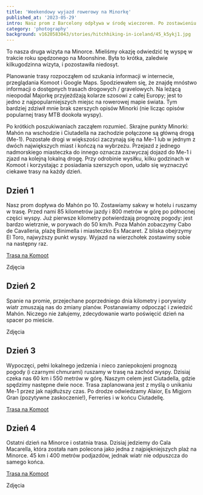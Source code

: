 ```yaml
---
title: 'Weekendowy wyjazd rowerowy na Minorkę'
published_at: '2023-05-29'
intro: Nasz prom z Barcelony odpływa w środę wieczorem. Po zostawieniu rowerów, próbujemy wygodnie się ułożyć w fotelach i złapać trochę snu. Przed nami cztery dni na Minorce. Według prognozy pogody będą one bardzo wietrzne, pochmurne i deszczowe. 
category: 'photography'
background: v1620583043/stories/hitchhiking-in-iceland/45_k5ykj1.jpg
---
```


To nasza druga wizyta na Minorce. Mieliśmy okazję odwiedzić tę wyspę w trakcie roku spędzonego na Moonshine. Była to krótka, zaledwie kilkugodzinna wizyta, i pozostawiła niedosyt.

Planowanie trasy rozpocząłem od szukania informacji w internecie, przeglądania Komoot i Google Maps. Spodziewałem się, że znajdę mnóstwo informacji o dostępnych trasach drogowych / gravelowych. Na leżącą nieopodal Majorkę przyjeżdżają kolarze szosowi z całej Europy; jest to jedno z najpopularniejszych miejsc na rowerowej mapie świata. Tym bardziej zdziwił mnie brak szerszych opisów Minorki (nie licząc opisów popularnej trasy MTB dookoła wyspy). 

Po krótkich poszukiwaniach zacząłem rozumieć. Skrajne punkty Minorki: Mahón na wschodzie i Ciutadella na zachodzie połączone są główną drogą (Me-1). Pozostałe drogi w większości zaczynają się na Me-1 lub w jednym z dwóch największych miast i kończą na wybrzeżu. Przejazd z jednego nadmorskiego miasteczka do innego oznacza zazwyczaj dojazd do Me-1 i zjazd na kolejną lokalną drogę. Przy odrobinie wysiłku, kilku godzinach w Komoot i korzystając z posiadania szerszych opon, udało się wyznaczyć ciekawe trasy na każdy dzień.   

<photo-lazy src="https://res.cloudinary.com/lukaszrados/image/upload/v1620583044/stories/hitchhiking-in-iceland/39_en8vcp.jpg" padding-bottom="66.666"></photo-lazy>

## Dzień 1

Nasz prom dopływa do Mahón po 10. Zostawiamy sakwy w hotelu i ruszamy w trasę. Przed nami 85 kilometrów jazdy i 800 metrów w górę po północnej części wyspy. Już pierwsze kilometry potwierdzają prognozę pogody: jest bardzo wietrznie, w porywach do 50 km/h. Poza Mahón zobaczymy Cabo de Cavalleria, plażę Binimella i miasteczko Es Macaret. Z bliska obejrzymy El Toro, najwyższy punkt wyspy. Wyjazd na wierzchołek zostawimy sobie na następny raz. 

[Trasa na Komoot](https://www.komoot.com/tour/1123910116?share_token=a2n8RQQtJrVAmEAoDtphDhVwlcmaIgWIT0WhP25fGGClbXlwt8&ref=wtd)

Zdjęcia

## Dzień 2

Spanie na promie, przejechane poprzedniego dnia kilometry i porywisty wiatr zmuszają nas do zmiany planów. Postanawiamy odpocząć i zwiedzić Mahón. Niczego nie żałujemy, zdecydowanie warto poświęcić dzień na spacer po mieście.

Zdjęcia

## Dzień 3

Wypoczęci, pełni lokalnego jedzenia i nieco zaniepokojeni prognozą pogody (i czarnymi chmurami) ruszamy w trasę na zachód wyspy. Dzisiaj czeka nas 60 km i 550 metrów w górę. Naszym celem jest Ciutadella, gdzie spędzimy następne dwie noce. Trasa zaplanowana jest z myślą o unikaniu Me-1 przez jak najdłuższy czas. Po drodze odwiedzamy Alaior, Es Migjorn Gran (pozytywne zaskoczenie!), Ferreries i w końcu Ciutadellę. 

[Trasa na Komoot](https://www.komoot.com/tour/1127030023?share_token=adWQjtEITne0Qoz72wIGndmOJu4yjCHsQGDBfKl8Vjsqq7iiDn&ref=wtd)

## Dzień 4

Ostatni dzień na Minorce i ostatnia trasa. Dzisiaj jedziemy do Cala Macarella, która została nam polecona jako jedna z najpiękniejszych plaż na Minorce. 45 km i 400 metrów podjazdów, jednak wiatr nie odpuszcza do samego końca.

[Trasa na Komoot](https://www.komoot.com/tour/1129241242?share_token=aYU7ZZHXiqOEWA9VtNsj9znnzpIXQkR0SlxzyXSOFw7wpziBQZ&ref=wtd)

Zdjęcia

